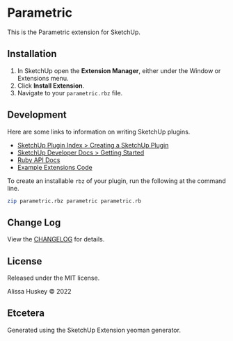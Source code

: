 # Parametric

This is the Parametric extension for SketchUp.

## Installation

1. In SketchUp open the **Extension Manager**, either under the Window or
   Extensions menu.
2. Click **Install Extension**.
3. Navigate to your `parametric.rbz` file.

## Development

Here are some links to information on writing SketchUp plugins.

* [SketchUp Plugin Index > Creating a SketchUp Plugin](http://sketchupplugins.com/about/creating-a-sketchup-plugin/)
* [SketchUp Developer Docs > Getting Started](https://developer.sketchup.com/developers/adding-geometry)
* [Ruby API Docs](https://ruby.sketchup.com/)
* [Example Extensions Code](https://github.com/SketchUp/sketchup-ruby-api-tutorials/tree/main/examples)

To create an installable `rbz` of your plugin, run the following at the command
line.

```bash
zip parametric.rbz parametric parametric.rb
```

## Change Log

View the [CHANGELOG](CHANGELOG.md) for details.

## License

Released under the MIT license.

Alissa Huskey © 2022

## Etcetera

Generated using the SketchUp Extension yeoman generator.
